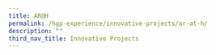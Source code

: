 ```yaml
---
title: AR@H
permalink: /hgp-experience/innovative-projects/ar-at-h/
description: ""
third_nav_title: Innovative Projects
---
```

